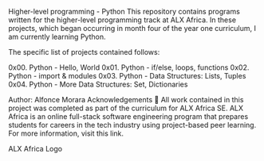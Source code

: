 Higher-level programming - Python
This repository contains programs written for the higher-level programming track at ALX Africa. In these projects, which began occurring in month four of the year one curriculum, I am currently learning Python.

The specific list of projects contained follows:

0x00. Python - Hello, World
0x01. Python - if/else, loops, functions
0x02. Python - import & modules
0x03. Python - Data Structures: Lists, Tuples
0x04. Python - More Data Structures: Set, Dictionaries

Author:
Alfonce Morara
Acknowledgements 🙏
All work contained in this project was completed as part of the curriculum for ALX Africa SE. ALX Africa is an online full-stack software engineering program that prepares students for careers in the tech industry using project-based peer learning. For more information, visit this link.

ALX Africa Logo
